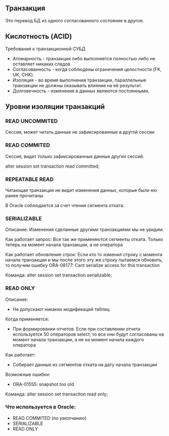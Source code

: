 ## Транзакция
Это перевод БД из одного согласованного состояние в другое.

## Кислотность (ACID)
Требования к транзакционной СУБД
  - Атомарность - транзакция либо выполняется полностью либо не оставляет никаких следов
  - Согласованность - когда соблюдены ограничения целостности (FK, UK, CHK).
  - Изоляция - во время выполнения транзакции, параллельные транзакции не должны оказывать влияние на её результат.
  - Долговечность - изменения в данных являются постоянными.
  
## Уровни изоляции транзакций

### READ UNCOMMITED 
Cессия, может читать данные не зафиксированные в другой сессии

### READ COMMITED
Сессия, видит только зафиксированные данные других сессий.

alter session set transaction read committed;
  

### REPEATABLE READ
Читающая транзакция не видит изменения данных, которые были ею ранее прочитаны
  
В Oracle соблюдается за счет чтения сегмента отката.
  
### SERIALIZABLE
Описание: Изменения сделанные другими транзакциями мы не увидим.

Как работает запрос: Все так же применяются сегменты отката. Только теперь на момент начала транзакции, а не оператора

Как работает обновление строк: Если кто то изменил строку с момента начала транзакции и мы после этого эту же строку пытаемся обновить, то получим ошибку ORA-08177: Cant serialize access for this transaction

Команда: alter session set transaction serializable;

### READ ONLY
Описание: 
  - Не допускают никаких модификаций таблиц

Когда применяется:
  - При формировании отчетов. Если при составлении отчета используется 50 операторов select, то все они будут согласованы на момент начала транзакции, а не на момент начала каждого оператора
  
Как работает: 
  - Собирает данные из сегментов отката на дату начала транзакции
  
Возможные ошибки:
  - ORA-01555: snapshot too old

Команда: alter session set transaction read only;

### Что используется в Oracle: 
  - READ COMMITED (по умолчанию) 
  - SERIALIZABLE
  - READ ONLY